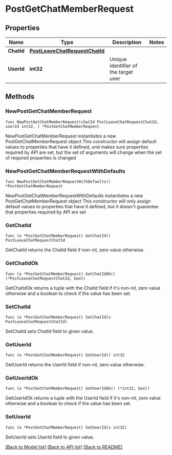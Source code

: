 # PostGetChatMemberRequest

## Properties

Name | Type | Description | Notes
------------ | ------------- | ------------- | -------------
**ChatId** | [**PostLeaveChatRequestChatId**](PostLeaveChatRequestChatId.md) |  | 
**UserId** | **int32** | Unique identifier of the target user | 

## Methods

### NewPostGetChatMemberRequest

`func NewPostGetChatMemberRequest(chatId PostLeaveChatRequestChatId, userId int32, ) *PostGetChatMemberRequest`

NewPostGetChatMemberRequest instantiates a new PostGetChatMemberRequest object
This constructor will assign default values to properties that have it defined,
and makes sure properties required by API are set, but the set of arguments
will change when the set of required properties is changed

### NewPostGetChatMemberRequestWithDefaults

`func NewPostGetChatMemberRequestWithDefaults() *PostGetChatMemberRequest`

NewPostGetChatMemberRequestWithDefaults instantiates a new PostGetChatMemberRequest object
This constructor will only assign default values to properties that have it defined,
but it doesn't guarantee that properties required by API are set

### GetChatId

`func (o *PostGetChatMemberRequest) GetChatId() PostLeaveChatRequestChatId`

GetChatId returns the ChatId field if non-nil, zero value otherwise.

### GetChatIdOk

`func (o *PostGetChatMemberRequest) GetChatIdOk() (*PostLeaveChatRequestChatId, bool)`

GetChatIdOk returns a tuple with the ChatId field if it's non-nil, zero value otherwise
and a boolean to check if the value has been set.

### SetChatId

`func (o *PostGetChatMemberRequest) SetChatId(v PostLeaveChatRequestChatId)`

SetChatId sets ChatId field to given value.


### GetUserId

`func (o *PostGetChatMemberRequest) GetUserId() int32`

GetUserId returns the UserId field if non-nil, zero value otherwise.

### GetUserIdOk

`func (o *PostGetChatMemberRequest) GetUserIdOk() (*int32, bool)`

GetUserIdOk returns a tuple with the UserId field if it's non-nil, zero value otherwise
and a boolean to check if the value has been set.

### SetUserId

`func (o *PostGetChatMemberRequest) SetUserId(v int32)`

SetUserId sets UserId field to given value.



[[Back to Model list]](../README.md#documentation-for-models) [[Back to API list]](../README.md#documentation-for-api-endpoints) [[Back to README]](../README.md)


